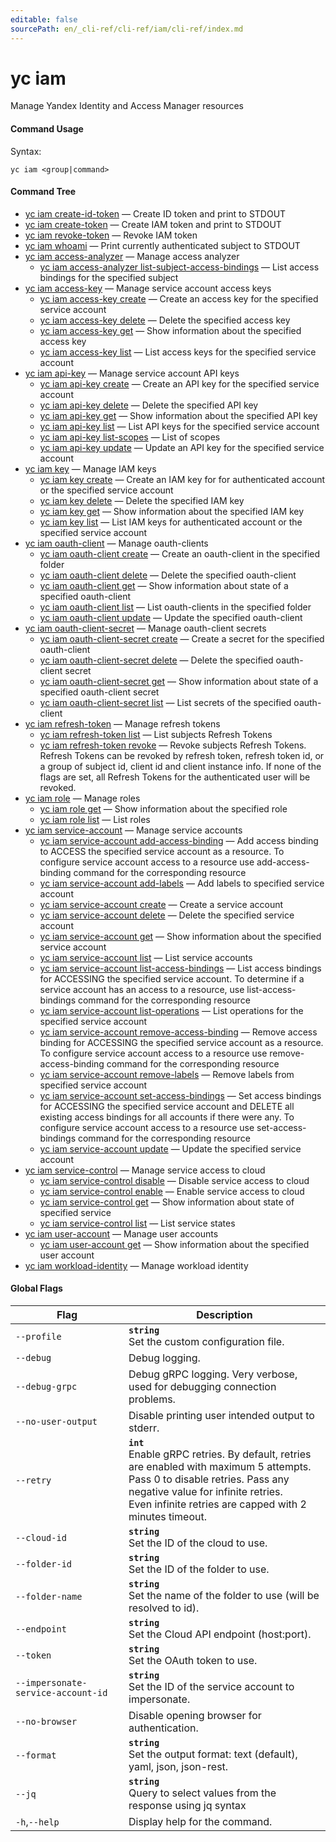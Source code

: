 ```yaml
---
editable: false
sourcePath: en/_cli-ref/cli-ref/iam/cli-ref/index.md
---
```


# yc iam

Manage Yandex Identity and Access Manager resources

#### Command Usage

Syntax: 

`yc iam <group|command>`

#### Command Tree

- [yc iam create-id-token](create-id-token.md) — Create ID token and print to STDOUT
- [yc iam create-token](create-token.md) — Create IAM token and print to STDOUT
- [yc iam revoke-token](revoke-token.md) — Revoke IAM token
- [yc iam whoami](whoami.md) — Print currently authenticated subject to STDOUT
- [yc iam access-analyzer](access-analyzer/index.md) — Manage access analyzer
	- [yc iam access-analyzer list-subject-access-bindings](access-analyzer/list-subject-access-bindings.md) — List access bindings for the specified subject
- [yc iam access-key](access-key/index.md) — Manage service account access keys
	- [yc iam access-key create](access-key/create.md) — Create an access key for the specified service account
	- [yc iam access-key delete](access-key/delete.md) — Delete the specified access key
	- [yc iam access-key get](access-key/get.md) — Show information about the specified access key
	- [yc iam access-key list](access-key/list.md) — List access keys for the specified service account
- [yc iam api-key](api-key/index.md) — Manage service account API keys
	- [yc iam api-key create](api-key/create.md) — Create an API key for the specified service account
	- [yc iam api-key delete](api-key/delete.md) — Delete the specified API key
	- [yc iam api-key get](api-key/get.md) — Show information about the specified API key
	- [yc iam api-key list](api-key/list.md) — List API keys for the specified service account
	- [yc iam api-key list-scopes](api-key/list-scopes.md) — List of scopes
	- [yc iam api-key update](api-key/update.md) — Update an API key for the specified service account
- [yc iam key](key/index.md) — Manage IAM keys
	- [yc iam key create](key/create.md) — Create an IAM key for for authenticated account or the specified service account
	- [yc iam key delete](key/delete.md) — Delete the specified IAM key
	- [yc iam key get](key/get.md) — Show information about the specified IAM key
	- [yc iam key list](key/list.md) — List IAM keys for authenticated account or the specified service account
- [yc iam oauth-client](oauth-client/index.md) — Manage oauth-clients
	- [yc iam oauth-client create](oauth-client/create.md) — Create an oauth-client in the specified folder
	- [yc iam oauth-client delete](oauth-client/delete.md) — Delete the specified oauth-client
	- [yc iam oauth-client get](oauth-client/get.md) — Show information about state of a specified oauth-client
	- [yc iam oauth-client list](oauth-client/list.md) — List oauth-clients in the specified folder
	- [yc iam oauth-client update](oauth-client/update.md) — Update the specified oauth-client
- [yc iam oauth-client-secret](oauth-client-secret/index.md) — Manage oauth-client secrets
	- [yc iam oauth-client-secret create](oauth-client-secret/create.md) — Create a secret for the specified oauth-client
	- [yc iam oauth-client-secret delete](oauth-client-secret/delete.md) — Delete the specified oauth-client secret
	- [yc iam oauth-client-secret get](oauth-client-secret/get.md) — Show information about state of a specified oauth-client secret
	- [yc iam oauth-client-secret list](oauth-client-secret/list.md) — List secrets of the specified oauth-client
- [yc iam refresh-token](refresh-token/index.md) — Manage refresh tokens
	- [yc iam refresh-token list](refresh-token/list.md) — List subjects Refresh Tokens
	- [yc iam refresh-token revoke](refresh-token/revoke.md) — Revoke subjects Refresh Tokens. Refresh Tokens can be revoked by refresh token, refresh token id, or a group of subject id, client id and client instance info. If none of the flags are set, all Refresh Tokens for the authenticated user will be revoked.
- [yc iam role](role/index.md) — Manage roles
	- [yc iam role get](role/get.md) — Show information about the specified role
	- [yc iam role list](role/list.md) — List roles
- [yc iam service-account](service-account/index.md) — Manage service accounts
	- [yc iam service-account add-access-binding](service-account/add-access-binding.md) — Add access binding to ACCESS the specified service account as a resource. To configure service account access to a resource use add-access-binding command for the corresponding resource
	- [yc iam service-account add-labels](service-account/add-labels.md) — Add labels to specified service account
	- [yc iam service-account create](service-account/create.md) — Create a service account
	- [yc iam service-account delete](service-account/delete.md) — Delete the specified service account
	- [yc iam service-account get](service-account/get.md) — Show information about the specified service account
	- [yc iam service-account list](service-account/list.md) — List service accounts
	- [yc iam service-account list-access-bindings](service-account/list-access-bindings.md) — List access bindings for ACCESSING the specified service account. To determine if a service account has an access to a resource, use list-access-bindings command for the corresponding resource
	- [yc iam service-account list-operations](service-account/list-operations.md) — List operations for the specified service account
	- [yc iam service-account remove-access-binding](service-account/remove-access-binding.md) — Remove access binding for ACCESSING the specified service account as a resource. To configure service account access to a resource use remove-access-binding command for the corresponding resource
	- [yc iam service-account remove-labels](service-account/remove-labels.md) — Remove labels from specified service account
	- [yc iam service-account set-access-bindings](service-account/set-access-bindings.md) — Set access bindings for ACCESSING the specified service account and DELETE all existing access bindings for all accounts if there were any. To configure service account access to a resource use set-access-bindings command for the corresponding resource
	- [yc iam service-account update](service-account/update.md) — Update the specified service account
- [yc iam service-control](service-control/index.md) — Manage service access to cloud
	- [yc iam service-control disable](service-control/disable.md) — Disable service access to cloud
	- [yc iam service-control enable](service-control/enable.md) — Enable service access to cloud
	- [yc iam service-control get](service-control/get.md) — Show information about state of specified service
	- [yc iam service-control list](service-control/list.md) — List service states
- [yc iam user-account](user-account/index.md) — Manage user accounts
	- [yc iam user-account get](user-account/get.md) — Show information about the specified user account
- [yc iam workload-identity](workload-identity/index.md) — Manage workload identity

#### Global Flags

| Flag | Description |
|----|----|
|`--profile`|<b>`string`</b><br/>Set the custom configuration file.|
|`--debug`|Debug logging.|
|`--debug-grpc`|Debug gRPC logging. Very verbose, used for debugging connection problems.|
|`--no-user-output`|Disable printing user intended output to stderr.|
|`--retry`|<b>`int`</b><br/>Enable gRPC retries. By default, retries are enabled with maximum 5 attempts.<br/>Pass 0 to disable retries. Pass any negative value for infinite retries.<br/>Even infinite retries are capped with 2 minutes timeout.|
|`--cloud-id`|<b>`string`</b><br/>Set the ID of the cloud to use.|
|`--folder-id`|<b>`string`</b><br/>Set the ID of the folder to use.|
|`--folder-name`|<b>`string`</b><br/>Set the name of the folder to use (will be resolved to id).|
|`--endpoint`|<b>`string`</b><br/>Set the Cloud API endpoint (host:port).|
|`--token`|<b>`string`</b><br/>Set the OAuth token to use.|
|`--impersonate-service-account-id`|<b>`string`</b><br/>Set the ID of the service account to impersonate.|
|`--no-browser`|Disable opening browser for authentication.|
|`--format`|<b>`string`</b><br/>Set the output format: text (default), yaml, json, json-rest.|
|`--jq`|<b>`string`</b><br/>Query to select values from the response using jq syntax|
|`-h`,`--help`|Display help for the command.|
